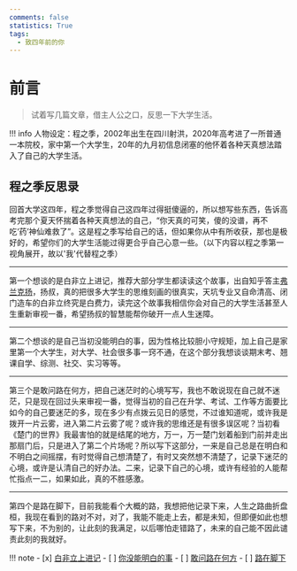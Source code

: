 ```yaml
---
comments: false
statistics: True
tags:
  - 致四年前的你
---
```


# 前言

>试着写几篇文章，借主人公之口，反思一下大学生活。

!!! info 
    人物设定：程之季，2002年出生在四川射洪，2020年高考进了一所普通一本院校，家中第一个大学生，20年的九月初信息闭塞的他怀着各种天真想法踏入了自己的大学生活。
    

## 程之季反思录

回首大学这四年，程之季觉得自己这四年过得挺傻逼的，所以想写些东西，告诉高考完那个夏天怀揣着各种天真想法的自己，“你天真的可笑，傻的没谱，再不吃‘药’神仙难救了”。这是程之季写给自己的话，但如果你从中有所收获，那也是极好的，希望你们的大学生活能过得更合乎自己心意一些。（以下内容以程之季第一视角展开，故以'我'代替程之季）

-------

第一个想谈的是白非立上进记，推荐大部分学生都读读这个故事，出自知乎答主[弗兰克扬](https://www.zhihu.com/people/fu-lan-ke-yang)，扬叔，真的把很多大学生的思维刻画的很真实，天坑专业又自命清高、闭门造车的白非立终究是白费力，读完这个故事我相信你会对自己的大学生活甚至人生重新审视一番，希望扬叔的智慧能帮你破开一点人生迷障。<br>

--------

第二个想谈的是自己当初没能明白的事，因为性格比较胆小守规矩，加上自己是家里第一个大学生，对大学、社会很多事一窍不通，在这个部分我想谈谈期末考、翘课自学、综测、社交、实习等等。<br>

---------

第三个是敢问路在何方，把自己迷茫时的心境写写，我也不敢说现在自己就不迷茫，只是现在回过头来审视一番，觉得当初的自己在升学、考试、工作等方面要比如今的自己要迷茫的多，现在多少有点拨云见日的感觉，不过谁知道呢，或许我是拨开一片云雾，进入第二片云雾了呢？或许我的思维还是有很多误区呢？当初看《楚门的世界》我最害怕的就是结尾的地方，万一，万一楚门划着船到门前并走出那扇门后，只是进入了第二个片场呢？所以写下这部分，一来是自己总是在明白和不明白之间摇摆，有时觉得自己想清楚了，有时又突然想不清楚了，记录下迷茫的心境，或许是认清自己的好办法。二来，记录下自己的心境，或许有经验的人能帮忙指点一二，如果如此，真的不胜感激。<br>

-------------

第四个是路在脚下，目前我能看个大概的路，我想把他记录下来，人生之路曲折盘桓，我现在看到的路对不对，对了，我能不能走上去，都是未知，但即便如此也想写下来，不为别的，让此刻的我满足，以后哪怕走错路了，未来的自己能不因此谴责此刻的我就好。<br>

!!! note 
    - [x] [白非立上进记](Vain.md)
    - [ ] [你没能明白的事](DelusionalMe.md)
    - [ ] [敢问路在何方](WhereShouldIGo.md)
    - [ ] [路在脚下](Path.md)
